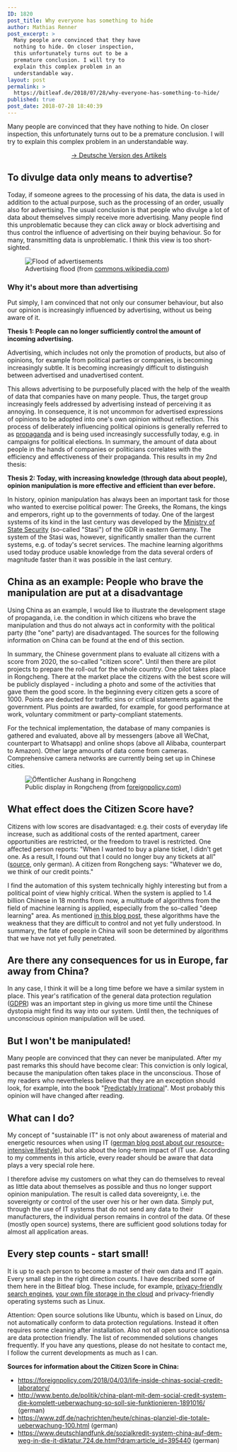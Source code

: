 ```yaml
---
ID: 1820
post_title: Why everyone has something to hide
author: Mathias Renner
post_excerpt: >
  Many people are convinced that they have
  nothing to hide. On closer inspection,
  this unfortunately turns out to be a
  premature conclusion. I will try to
  explain this complex problem in an
  understandable way.
layout: post
permalink: >
  https://bitleaf.de/2018/07/28/why-everyone-has-something-to-hide/
published: true
post_date: 2018-07-28 18:40:39
---
```

<!-- wp:paragraph -->
<p>Many people are convinced that they have nothing to hide. On closer inspection, this unfortunately turns out to be a premature conclusion. I will try to explain this complex problem in an understandable way.</p>
<!-- /wp:paragraph -->

<!-- wp:paragraph {"align":"center"} -->
<p style="text-align:center"><a href="https://bitleaf.de/2018/07/28/warum-jeder-etwas-zu-verbergen-hat/">-> Deutsche Version des Artikels</a></p>
<!-- /wp:paragraph -->

<!-- wp:heading -->
<h2>To divulge data only means to advertise?</h2>
<!-- /wp:heading -->

<!-- wp:paragraph -->
<p>Today, if someone agrees to the processing of his data, the data is used in addition to the actual purpose, such as the processing of an order, usually also for advertising. The usual conclusion is that people who divulge a lot of data about themselves simply receive more advertising. Many people find this unproblematic because they can click away or block advertising and thus control the influence of advertising on their buying behaviour. So for many, transmitting data is unproblematic. I think this view is too short-sighted.</p>
<!-- /wp:paragraph -->

<!-- wp:image {"id":1634} -->
<figure class="wp-block-image"><img src="https://bitleaf.de/wp-content/uploads/2018/07/ads.jpg" alt="Flood of advertisements" class="wp-image-1634"/><figcaption>Advertising flood (from <a href="https://commons.wikimedia.org/wiki/File:Advertisements,_1937,_East_Houston_Street_and_Second_Avenue,_Manhattan_(NYPL_b13668355-482775).jpg">commons.wikipedia.com</a>)</figcaption></figure>
<!-- /wp:image -->

<!-- wp:paragraph -->
<p><strong></strong></p>
<!-- /wp:paragraph -->

<!-- wp:paragraph -->
<p><strong></strong></p>
<!-- /wp:paragraph -->

<!-- wp:paragraph -->
<p><strong></strong></p>
<!-- /wp:paragraph -->

<!-- wp:paragraph -->
<p><strong></strong></p>
<!-- /wp:paragraph -->

<!-- wp:heading {"level":3} -->
<h3>Why it's about more than advertising</h3>
<!-- /wp:heading -->

<!-- wp:paragraph -->
<p>Put simply, I am convinced that not only our consumer behaviour, but also our opinion is increasingly influenced by advertising, without us being aware of it.</p>
<!-- /wp:paragraph -->

<!-- wp:paragraph -->
<p><strong>Thesis 1: People can no longer sufficiently control the amount of incoming advertising.</strong></p>
<!-- /wp:paragraph -->

<!-- wp:paragraph -->
<p>Advertising, which includes not only the promotion of products, but also of opinions, for example from political parties or companies, is becoming increasingly subtle. It is becoming increasingly difficult to distinguish between advertised and unadvertised content.</p>
<!-- /wp:paragraph -->

<!-- wp:paragraph -->
<p>This allows advertising to be purposefully placed with the help of the wealth of data that companies have on many people. Thus, the target group increasingly feels addressed by advertising instead of perceiving it as annoying. In consequence, it is not uncommon for advertised expressions of opinions to be adopted into one's own opinion without reflection. This process of deliberately influencing political opinions is generally referred to as <a href="https://en.wikipedia.org/wiki/Propaganda">propaganda</a> and is being used increasingly successfully today, e.g. in campaigns for political elections. In summary, the amount of data about people in the hands of companies or politicians correlates with the efficiency and effectiveness of their propaganda. This results in my 2nd thesis:</p>
<!-- /wp:paragraph -->

<!-- wp:paragraph -->
<p><strong></strong></p>
<!-- /wp:paragraph -->

<!-- wp:paragraph -->
<p><strong>Thesis 2: Today, with increasing knowledge (through data about people), opinion manipulation is more effective and efficient than ever before.</strong></p>
<!-- /wp:paragraph -->

<!-- wp:paragraph -->
<p>In history, opinion manipulation has always been an important task for those who wanted to exercise political power: The Greeks, the Romans, the kings and emperors, right up to the governments of today. One of the largest systems of its kind in the last century was developed by the <a href="https://en.wikipedia.org/wiki/Stasi">Ministry of State Security</a> (so-called "Stasi") of the GDR in eastern Germany. The system of the Stasi was, however, significantly smaller than the current systems, e.g. of today's secret services. The machine learning algorithms used today produce usable knowledge from the data several orders of magnitude faster than it was possible in the last century.</p>
<!-- /wp:paragraph -->

<!-- wp:paragraph -->
<p><strong></strong></p>
<!-- /wp:paragraph -->

<!-- wp:heading -->
<h2>China as an example: People who brave the manipulation are put at a disadvantage</h2>
<!-- /wp:heading -->

<!-- wp:paragraph -->
<p>Using China as an example, I would like to illustrate the development stage of propaganda, i.e. the condition in which citizens who brave the manipulation and thus do not always act in conformity with the political party (the "one" party) are disadvantaged. The sources for the following information on China can be found at the end of this section.</p>
<!-- /wp:paragraph -->

<!-- wp:paragraph -->
<p>In summary, the Chinese government plans to evaluate all citizens with a score from 2020, the so-called "citizen score". Until then there are pilot projects to prepare the roll-out for the whole country. One pilot takes place in Rongcheng. There at the market place the citizens with the best score will be publicly displayed - including a photo and some of the activities that gave them the good score. In the beginning every citizen gets a score of 1000. Points are deducted for traffic sins or critical statements against the government. Plus points are awarded, for example, for good performance at work, voluntary commitment or party-compliant statements.</p>
<!-- /wp:paragraph -->

<!-- wp:paragraph -->
<p>For the technical implementation, the database of many companies is gathered and evaluated, above all by messengers (above all WeChat, counterpart to Whatsapp) and online shops (above all Alibaba, counterpart to Amazon). Other large amounts of data come from cameras. Comprehensive camera networks are currently being set up in Chinese cities.</p>
<!-- /wp:paragraph -->

<!-- wp:image {"id":1623} -->
<figure class="wp-block-image"><img src="https://bitleaf.de/wp-content/uploads/2018/07/roncheng-public-board.jpg" alt="Öffentlicher Aushang in Rongcheng" class="wp-image-1623"/><figcaption>Public display in Rongcheng (from <a href="https://foreignpolicy.com/2018/04/03/life-inside-chinas-social-credit-laboratory/">foreignpolicy.com</a>)</figcaption></figure>
<!-- /wp:image -->

<!-- wp:heading -->
<h2>What effect does the Citizen Score have?</h2>
<!-- /wp:heading -->

<!-- wp:paragraph -->
<p>Citizens with low scores are disadvantaged: e.g. their costs of everyday life increase, such as additional costs of the rented apartment, career opportunities are restricted, or the freedom to travel is restricted. One affected person reports: "When I wanted to buy a plane ticket, I didn't get one. As a result, I found out that I could no longer buy any tickets at all" (<a href="https://www.deutschlandfunk.de/sozialkredit-system-china-auf-dem-weg-in-die-it-diktatur.724.de.html?dram:article_id=395440">source</a>, only german). A citizen from Rongcheng says: "Whatever we do, we think of our credit points."</p>
<!-- /wp:paragraph -->

<!-- wp:paragraph -->
<p>I find the automation of this system technically highly interesting but from a political point of view highly critical. When the system is applied to 1.4 billion Chinese in 18 months from now, a multitude of algorithms from the field of machine learning is applied, especially from the so-called "deep learning" area. As mentioned <a href="https://bitleaf.de/2018/07/17/qwant-the-most-interesting-search-engine-today/">in this blog post</a>, these algorithms have the weakness that they are difficult to control and not yet fully understood. In summary, the fate of people in China will soon be determined by algorithms that we have not yet fully penetrated.</p>
<!-- /wp:paragraph -->

<!-- wp:heading -->
<h2>Are there any consequences for us in Europe, far away from China?</h2>
<!-- /wp:heading -->

<!-- wp:paragraph -->
<p>In any case, I think it will be a long time before we have a similar system in place. This year's ratification of the general data protection regulation (<a href="https://de.wikipedia.org/wiki/GDPR">GDPR</a>) was an important step in giving us more time until the Chinese dystopia might find its way into our system. Until then, the techniques of unconscious opinion manipulation will be used.</p>
<!-- /wp:paragraph -->

<!-- wp:heading -->
<h2>But I won't be manipulated!</h2>
<!-- /wp:heading -->

<!-- wp:paragraph -->
<p>Many people are convinced that they can never be manipulated. After my past remarks this should have become clear: This conviction is only logical, because the manipulation often takes place in the unconscious. Those of my readers who nevertheless believe that they are an exception should look, for example, into the book "<a href="https://en.wikipedia.org/wiki/Predictably_Irrational">Predictably Irrational</a>". Most probably this opinion will have changed after reading.</p>
<!-- /wp:paragraph -->

<!-- wp:heading -->
<h2>What can I do?</h2>
<!-- /wp:heading -->

<!-- wp:paragraph -->
<p>My concept of "sustainable IT" is not only about awareness of material and energetic resources when using IT (<a href="http://german%20blog post about our resource-intensive lifestyle">german blog post about our resource-intensive lifestyle</a>), but also about the long-term impact of IT use. According to my comments in this article, every reader should be aware that data plays a very special role here.</p>
<!-- /wp:paragraph -->

<!-- wp:paragraph -->
<p>I therefore advise my customers on what they can do themselves to reveal as little data about themselves as possible and thus no longer support opinion manipulation. The result is called data sovereignty, i.e. the sovereignty or control of the user over his or her own data. Simply put, through the use of IT systems that do not send any data to their manufacturers, the individual person remains in control of the data. Of these (mostly open source) systems, there are sufficient good solutions today for almost all application areas.</p>
<!-- /wp:paragraph -->

<!-- wp:heading -->
<h2>Every step counts - start small!</h2>
<!-- /wp:heading -->

<!-- wp:paragraph -->
<p>It is up to each person to become a master of their own data and IT again. Every small step in the right direction counts. I have described some of them here in the Bitleaf blog. These include, for example, <a href="https://bitleaf.de/2018/07/17/qwant-the-most-interesting-search-engine-today/">privacy-friendly search engines</a>, <a href="https://bitleaf.de/2017/03/25/the-all-in-one-and-secure-sync-solution-nextcloud/">your own file storage in the cloud</a> and privacy-friendly operating systems such as Linux. <br/></p>
<!-- /wp:paragraph -->

<!-- wp:paragraph -->
<p>Attention: Open source solutions like Ubuntu, which is based on Linux, do not automatically conform to data protection regulations. Instead it often requires some cleaning after installation. Also not all open source solutionsa are data protection friendly. The list of recommended solutions changes frequently. If you have any questions, please do not hesitate to contact me, I follow the current developments as much as I can.<br/></p>
<!-- /wp:paragraph -->

<!-- wp:paragraph -->
<p><strong>Sources for information about the Citizen Score in China:</strong></p>
<!-- /wp:paragraph -->

<!-- wp:paragraph -->
<p><strong></strong></p>
<!-- /wp:paragraph -->

<!-- wp:list -->
<ul><li><a href="https://foreignpolicy.com/2018/04/03/life-inside-chinas-social-credit-laboratory/">https://foreignpolicy.com/2018/04/03/life-inside-chinas-social-credit-laboratory/</a></li><li><a href="http://www.bento.de/politik/china-plant-mit-dem-social-credit-system-die-komplett-ueberwachung-so-soll-sie-funktionieren-1891016/">http://www.bento.de/politik/china-plant-mit-dem-social-credit-system-die-komplett-ueberwachung-so-soll-sie-funktionieren-1891016/</a> (german)</li><li><a href="https://www.zdf.de/nachrichten/heute/chinas-planziel-die-totale-ueberwachung-100.html">https://www.zdf.de/nachrichten/heute/chinas-planziel-die-totale-ueberwachung-100.html</a> (german)</li><li><a href="https://www.deutschlandfunk.de/sozialkredit-system-china-auf-dem-weg-in-die-it-diktatur.724.de.html?dram:article_id=395440">https://www.deutschlandfunk.de/sozialkredit-system-china-auf-dem-weg-in-die-it-diktatur.724.de.html?dram:article_id=395440</a> (german)</li></ul>
<!-- /wp:list -->
